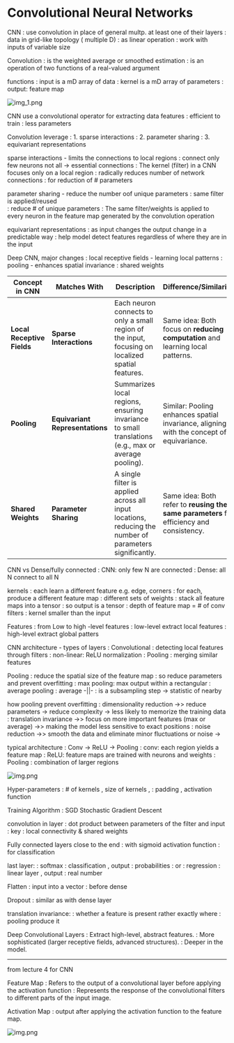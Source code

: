 # Convolutional Neural Networks 

CNN
: use convolution in place of general multp. at least one of their layers 
: data in grid-like topology ( multiple D) 
: as linear operation 
: work with inputs of variable size 

Convolution
: is the weighted average  or smoothed estimation
: is an operation of two functions of a real-valued argument

functions
: input is a mD array of data
: kernel is a mD array of parameters
: output: feature map

![img_1.png](img/im/img_1.png)

CNN use a convolutional operator for extracting data features
: efficient to train
: less parameters


Convolution leverage
: 1. sparse interactions
: 2. parameter sharing
: 3. equivariant representations


sparse interactions - limits the connections to local regions 
: connect only few neurons not all -> essential connections
: The kernel (filter) in a CNN focuses only on a local region
: radically reduces number of network connections
: for reduction of # parameters 

parameter sharing - reduce the number oof unique parameters 
: same filter is applied/reused  
: reduce # of unique parameters
: The same filter/weights is applied to every neuron in the feature map generated by the convolution operation

equivariant representations 
: as input changes the output change in a predictable way 
: help model detect features regardless of where they are in the input 


Deep CNN, major changes
: local receptive fields - learning local patterns 
: pooling  - enhances  spatial invariance 
: shared weights

| **Concept in CNN**         | **Matches With**                  | **Description**                                                                                           | **Difference/Similarity**                                                                 |
|-----------------------------|-----------------------------------|-----------------------------------------------------------------------------------------------------------|-------------------------------------------------------------------------------------------|
| **Local Receptive Fields**  | **Sparse Interactions**           | Each neuron connects to only a small region of the input, focusing on localized spatial features.          | Same idea: Both focus on **reducing computation** and learning local patterns.            |
| **Pooling**                 | **Equivariant Representations**   | Summarizes local regions, ensuring invariance to small translations (e.g., max or average pooling).        | Similar: Pooling enhances spatial invariance, aligning with the concept of equivariance.  |
| **Shared Weights**          | **Parameter Sharing**             | A single filter is applied across all input locations, reducing the number of parameters significantly.    | Same idea: Both refer to **reusing the same parameters** for efficiency and consistency.  |


CNN vs Dense/fully connected 
: CNN: only few N are connected 
: Dense: all N connect to all N


kernels
: each learn a different feature e.g. edge, corners 
: for each, produce a different feature map 
: different sets of weights
: stack all feature maps into a tensor
: so output is a tensor 
: depth of feature map = # of conv filters 
: kernel smaller than the input

Features
: from Low to high -level features 
: low-level  extract local features 
: high-level  extract global patters

CNN architecture - types of layers 
: Convolutional : detecting local features through filters 
: non-linear: ReLU normalization 
: Pooling : merging similar features 

Pooling
: reduce the spatial size of the feature map 
: so reduce parameters and prevent overfitting
: max pooling: max output within a rectangular 
: average pooling : average -||- 
: is a subsampling step -> statistic of nearby 

how pooling prevent overfitting
: dimensionality reduction ->> reduce parameters -> reduce complexity -> less likely to memorize the training data
: translation invariance ->> focus on more important features (max or average) ->> making the model less sensitive to exact positions 
: noise reduction ->> smooth the data and eliminate minor fluctuations or noise -> 

typical architecture 
: Conv ->  ReLU -> Pooling 
: conv: each region yields a feature map 
: ReLU: feature maps are trained with neurons and weights 
: Pooling : combination of larger regions 

![img.png](img/i/img.png)

Hyper-parameters 
: # of kernels , size of kernels , 
: padding , activation function 

Training Algorithm
: SGD Stochastic Gradient Descent

convolution in layer 
: dot product between parameters of the filter and input
: key : local connectivity & shared weights 

Fully connected layers close to  the end 
: with sigmoid activation function 
: for classification  

last layer: 
: softmax : classification , output : probabilities 
: or 
: regression : linear layer , output : real number 

Flatten
: input into a vector
: before dense 

Dropout
: similar as with dense layer 


translation invariance:
: whether a feature is present  rather exactly where 
: pooling produce it 


Deep Convolutional Layers
: Extract high-level, abstract features.
: More sophisticated (larger receptive fields, advanced structures).
: Deeper in the model.

---
from lecture 4 for CNN 

Feature Map
: Refers to the output of a convolutional layer before applying the activation function
: Represents the response of the convolutional filters to different parts of the input image.

Activation Map
: output after applying the activation function to the feature map.


![img.png](img/im/img.png)




















































